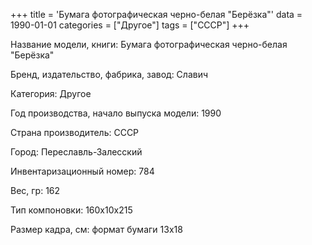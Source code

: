 +++
title = 'Бумага фотографическая черно-белая  "Берёзка"'
data = 1990-01-01
categories = ["Другое"]
tags = ["СССР"]
+++

Название модели, книги: Бумага фотографическая черно-белая  "Берёзка"

Бренд, издательство, фабрика, завод: Славич

Категория: Другое

Год производства, начало выпуска модели: 1990

Страна производитель: СССР

Город: Переславль-Залесский

Инвентаризационный номер: 784

Вес, гр: 162

Тип компоновки: 160х10х215

Размер кадра, см: формат бумаги 13х18


